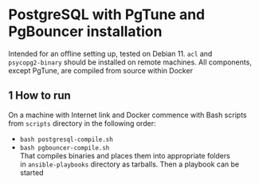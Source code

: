 # PostgreSQL with PgTune and PgBouncer installation

Intended for an offline setting up, tested on Debian 11. `acl` and<br>
`psycopg2-binary` should be installed on remote machines. All components,<br>
except PgTune, are compiled from source within Docker<br>

## 1 How to run

On a machine with Internet link and Docker commence with Bash scripts<br>
from `scripts` directory in the following order:<br>
- `bash postgresql-compile.sh`<br>
- `bash pgbouncer-compile.sh`<br>
That compiles binaries and places them into appropriate folders<br>
in `ansible-playbooks` directory as tarballs. Then a playbook can be started
